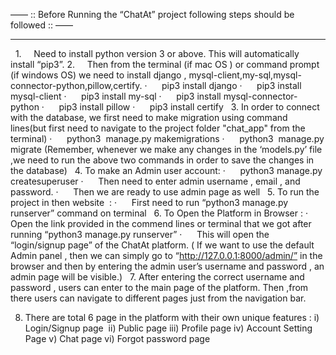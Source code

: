 —— :: Before Running the “ChatAt” project following steps should be followed :: ——
************************************************************************************************
 
1.     Need to install python version 3 or above. This will automatically install “pip3”.
2.     Then from the terminal (if mac OS ) or command prompt (if windows OS) we need to install django , mysql-client,my-sql,mysql-connector-python,pillow,certify.
	·      pip3 install django
	·      pip3 install mysql-client
	·      pip3 install my-sql
	·      pip3 install mysql-connector-python
	·      pip3 install pillow
	·      pip3 install certify
 
3. In order to connect with the database, we first need to make migration using command lines(but first need to navigate to the project folder "chat_app" from the terminal)
	·      python3  manage.py makemigrations
	·      python3  manage.py migrate
(Remember, whenever we make any changes in the ‘models.py’ file ,we need to run the above two commands in order to save the changes in the database)
 
4.  To make an Admin user account:
	·      python3 manage.py createsuperuser
	·      Then need to enter admin username , email , and password.
	·      Then we are ready to use admin page as well
 
5. To run the project in then website  :
	·      First need to run “python3 manage.py runserver” command on terminal
 
6. To Open the Platform in Browser :
	·      Open the link provided in the commend lines or terminal that we got after running “python3 manage.py runserver”
	·      This will open the “login/signup page” of the ChatAt platform.
	( If we want to use the default Admin panel , then we can simply go to “http://127.0.0.1:8000/admin/” in the browser and then by entering the admin user’s username and password , an admin page will be visible.)
 
7. After entering the correct username and password , users can enter to the main page of the platform. Then ,from there users can navigate to different pages just from the navigation bar.

8. There are total 6 page in the platform with their own unique features :
	i) Login/Signup page 
	ii) Public page 
	iii) Profile page
	iv) Account Setting Page
	v) Chat page
	vi) Forgot password page
